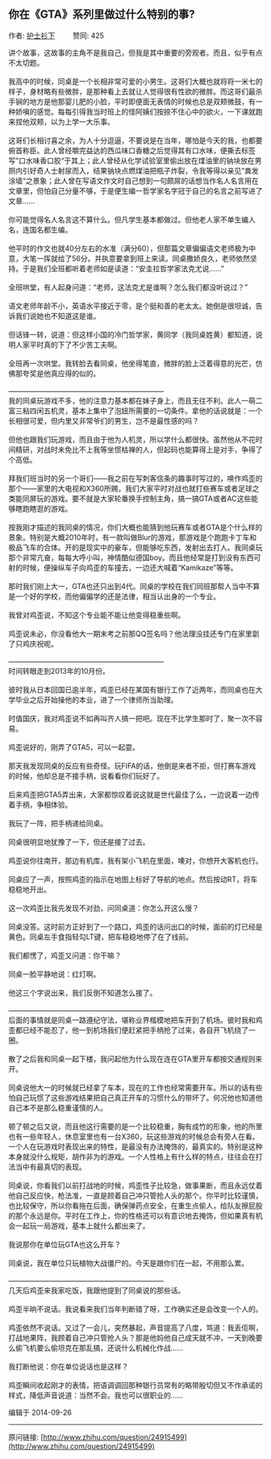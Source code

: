 ## 你在《GTA》系列里做过什么特别的事?

作者: [护士衫下](http://www.zhihu.com/people/Yakinrossa)&nbsp;&nbsp;&nbsp;&nbsp;&nbsp;&nbsp;&nbsp;&nbsp; 赞同: 425


讲个故事，这故事的主角不是我自己，但我是其中重要的旁观者。而且，似乎有点不太切题。<br><br>我高中的时候，同桌是一个长相非常可爱的小男生。这哥们大概也就将将一米七的样子，身材略有些微胖，是那种看上去就让人觉得很有性欲的微胖。而这哥们最杀手锏的地方是他那婴儿肥的小脸，平时即便面无表情的时候也总是双颊微鼓，有一种娇嗔的感觉。每每引得我当时班上的怪阿姨们按捺不住心中的欲火，一下课就跑来捏他双颊，以为上学一大乐事。<br><br>这哥们长相讨喜之余，为人十分逗逼，不要说是在当年，哪怕是今天的我，也都要俯首称臣。此人曾经嚼完益达的西瓜味口香糖之后觉得其有口水味，便撕去标签写”口水味香口胶“于其上；此人曾经从化学试验室里偷出放在煤油里的钠块放在男厕内引好奇人士射尿而入，结果钠块点燃煤油把瓶子炸裂，令我等得以亲见”粪发涂墙“之景象；此人曾在写语文作文时自己想到一句颇屌的话想当作名人名言用在文章里，但怕自己分量不够，于是便生编一哲学家名字冠于自己的名言之前写进了文章……<br><br>你可能觉得名人名言这不算什么。但凡学生基本都做过。但他老人家不单生编人名，连国名都生编。<br><br>他平时的作文也就40分左右的水准（满分60），但那篇文章偏偏语文老师极为中意，大笔一挥就给了56分。并执意要拿到班上来读。同桌撒娇良久，老师依然坚持。于是我们全班都听着老师如是读道：“安圭拉哲学家法克尤说……”<br><br>全班哄堂，有人起身问道：“老师，这法克尤是谁啊？怎么我们都没听说过？”<br><br>语文老师年龄不小，英语水平接近于零，是个挺和善的老太太。她倒是很坦诚，告诉我们说她也不知道这是谁。<br><br>但话锋一转，说道：但这样小国的冷门哲学家，黄同学（我同桌姓黄）都知道，说明人家平时真的下了不少苦工夫啊。<br><br>全班再一次哄堂。我转脸去看同桌，他坐得笔直，微胖的脸上泛着得意的光芒，仿佛那夸奖是他真应得的似的。<br><br>——————————————————————<br>我的同桌玩游戏不多，他的注意力基本都在妹子身上，而且无往不利。此人一萌二富三粘四闲五机灵，基本上集中了泡妞所需要的一切条件。拿他的话说就是：一个长相很可爱，但内里又非常爷们的男生，岂不是最性感的吗？<br><br>但他也跟我们玩游戏，而且由于他为人机灵，所以学什么都很快。虽然他从不花时间精研，对战时未免比不上我等坐惯枯禅的人，但起码也能算得上是对手，争得了个高低。<br><br>拜我们班当时的另一个哥们——我之前在写刺客信条的趣事时写过的，唤作鸡歪的那个——家里的大电视和X360所赐，我们大家平时对战也就打些赛车或者足球之类能同屏玩的游戏。要不就是大家轮番换手控制主角，搞一搞GTA或者AC这些能够瞎跑瞎逛的游戏。<br><br>按我刚才描述的我同桌的情况，你们大概也能猜到他玩赛车或者GTA是个什么样的景象。特别是大概2010年时，有一款叫做Blur的游戏，那游戏是个跑跑卡丁车和极品飞车的合体。开的是现实中的豪车，但能够吃东西，发射出去打人。我同桌玩那个非常亢奋，每每大呼小叫，神情酷似德国boy。而且他经常是打到没有东西可射的时候，便操纵车子向鸡歪的车撞去，一边还大喊着“Kamikaze”等等。<br><br>那时我们刚上大一，GTA也还只出到4代。同桌的学校在我们同班那帮人当中不算是一个好的学校，而他偏偏学的还是法律，相当认出身的一个专业。<br><br>我曾对鸡歪说，不知这个专业能不能让他变得稳重些啊。<br><br>鸡歪说未必，你没看他大一期末考之前那QQ签名吗？他法理没挂还专门在家里劏了只鸡庆祝呢。<br><br>——————————————————————<br>时间转眼走到2013年的10月份。<br><br>彼时我从日本回国已逾半年，鸡歪已经在某国有银行工作了近两年，而同桌也在大学毕业之后开始操他的本业，进了一个律师所当助理。<br><br>时值国庆，我对鸡歪说不如再叫齐人搞一把吧。现在不比学生那时了，聚一次不容易。<br><br>鸡歪说好的，刚弄了GTA5，可以一起耍。<br><br>那天我发现同桌的反应有些奇怪。玩FIFA的话，他倒是来者不拒，但打赛车游戏的时候，他却总是不接手柄，说看看你们玩好了。<br><br>后来鸡歪把GTA5弄出来，大家都惊叹着说这就是世代最佳了么，一边说着一边传着手柄，争相体验。<br><br>我玩了一阵，把手柄递给同桌。<br><br>同桌很明显地犹豫了一下，但还是接了过去。<br><br>鸡歪说你往南开，那边有机库，我有架小飞机在里面，噢对，你想开大客机也行。<br><br>同桌应了一声，按照鸡歪的指示在地图上标好了导航的地点。然后按动RT，将车稳稳地开出。<br><br>这一次鸡歪比我先发现不对劲，问同桌道：你怎么开这么慢？<br><br>同桌没答。这时前方正好到了一个路口，鸡歪的话问出口的时候，面前的灯已经是黄色。同桌左手食指轻勾LT键，把车稳稳地停了在了线前。<br><br>我们都愣了，鸡歪又问道：你干嘛？<br><br>同桌一脸平静地说：红灯啊。<br><br>他这三个字说出来，我们反倒不知道怎么接了。<br><br>——————————————————————<br>后面的事情就是同桌一路遵纪守法，堪称业界楷模地把车开到了机场。彼时我和鸡歪都已经不能忍了，他一到机场我们便赶紧把手柄抢了过来，各自开飞机绕了一圈。<br><br>散了之后我和同桌一起下楼，我问起他为什么现在连在GTA里开车都按交通规则来开。<br><br>同桌说他大一的时候就已经拿了车本，现在的工作也经常需要开车。所以的话有些怕自己玩惯了这些游戏结果把自己真正开车的习惯什么的带坏了。何况他也知道他自己本不是那么稳重谨慎的人。<br><br>顿了顿之后又说，而且他这行需要的是一个比较稳重，胸有成竹的形象，他的所里也有一些年轻人，休息室里也有一台X360，玩这些游戏的时候总会有旁人在看。一个人在玩游戏时表现出来的特性，是最没有办法掩饰的，最真实的。特别是这种本身就没什么规矩，胡作非为的游戏。一个人性格上有什么样的特点，往往会在打法当中有最真切的表现。<br><br>同桌说，你看我们以前打战地的时候，鸡歪性子比较急，做事果断，而且永远仗着他自己反应快，枪法准，一直是顾着自己冲只管抢人头的那个。你平时比较谨慎，也比较保守，所以你看拖在后面，确保弹药点安全，在重生点偷人，给队友擦屁股的那个永远是你。平时在工作上，你的性格还可以有意识地去掩饰，但如果真有机会一起玩一局游戏，基本上就什么都出来了。<br><br>我说那你在单位玩GTA也这么开车？<br><br>同桌说，我在单位只玩植物大战僵尸的。今天是跟你们在一起，不用那么累。<br><br>——————————————————————<br>几天后鸡歪来我家吃饭，我跟他提到了同桌说的那些话。<br><br>鸡歪半晌不说话。我说看来我们当年判断错了呀，工作确实还是会改变一个人的。<br><br>鸡歪依然不说话。又过了一会儿，突然暴起，声音提高了八度，骂道：我丢佢啊，打战地果阵，我顾着自己冲只管抢人头？那是他妈他自己成天就不冲，一天到晚要么偷飞机要么偷坦克在那乱搞，还说什么机械化作战……<br><br>我打断他说：你在单位说话也是这样？<br><br>鸡歪瞬间收起刚才的表情，把语调调回那种银行员常有的略带殷切但又不作承诺的样式，降低声音说道：当然不会。我也可以很职业的……



编辑于 2014-09-26



---
原问链接: [http://www.zhihu.com/question/24915499](http://www.zhihu.com/question/24915499)